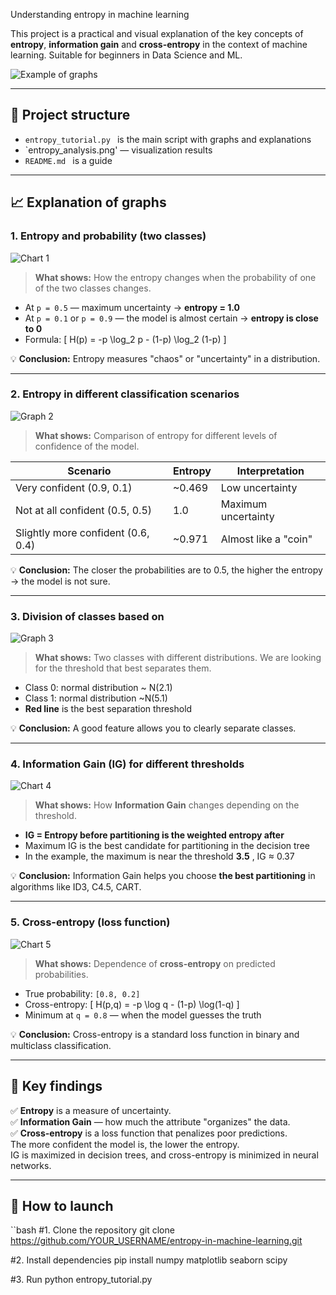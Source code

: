  Understanding entropy in machine learning

This project is a practical and visual explanation of the key concepts of **entropy**, **information gain** and **cross-entropy** in the context of machine learning. Suitable for beginners in Data Science and ML.

![Example of graphs](entropy_analysis.png)

---

## 📂 Project structure

- `entropy_tutorial.py ` is the main script with graphs and explanations
- `entropy_analysis.png' — visualization results
- `README.md ` is a guide

---

## 📈 Explanation of graphs

### 1. **Entropy and probability (two classes)**

![Chart 1](https://i.imgur.com/entropy1.png )

> **What shows:** How the entropy changes when the probability of one of the two classes changes.

- At `p = 0.5` — maximum uncertainty → **entropy = 1.0**
- At `p = 0.1` or `p = 0.9` — the model is almost certain → **entropy is close to 0**
- Formula:
\[
H(p) = -p \log_2 p - (1-p) \log_2 (1-p)
\]

💡 **Conclusion:** Entropy measures "chaos" or "uncertainty" in a distribution.

---

### 2. **Entropy in different classification scenarios**

![Graph 2](https://i.imgur.com/entropy2.png )

> **What shows:** Comparison of entropy for different levels of confidence of the model.

| Scenario | Entropy | Interpretation |
|-----------------------|---------|---------------|
| Very confident (0.9, 0.1) | ~0.469 | Low uncertainty |
| Not at all confident (0.5, 0.5) | 1.0 | Maximum uncertainty |
| Slightly more confident (0.6, 0.4) | ~0.971 | Almost like a "coin" |

💡 **Conclusion:** The closer the probabilities are to 0.5, the higher the entropy → the model is not sure.

---

### 3. **Division of classes based on**

![Graph 3](https://i.imgur.com/entropy3.png )

> **What shows:** Two classes with different distributions. We are looking for the threshold that best separates them.

- Class 0: normal distribution ~ N(2.1)
- Class 1: normal distribution ~N(5.1)
- **Red line** is the best separation threshold

💡 **Conclusion:** A good feature allows you to clearly separate classes.

---

### 4. **Information Gain (IG) for different thresholds**

![Chart 4](https://i.imgur.com/entropy4.png )

> **What shows:** How **Information Gain** changes depending on the threshold.

- **IG = Entropy before partitioning is the weighted entropy after**
- Maximum IG is the best candidate for partitioning in the decision tree
- In the example, the maximum is near the threshold **3.5** , IG ≈ 0.37

💡 **Conclusion:** Information Gain helps you choose **the best partitioning** in algorithms like ID3, C4.5, CART.

---

### 5. **Cross-entropy (loss function)**

![Chart 5](https://i.imgur.com/entropy5.png )

> **What shows:** Dependence of **cross-entropy** on predicted probabilities.

- True probability: `[0.8, 0.2]`
- Cross-entropy:
\[
H(p,q) = -p \log q - (1-p) \log(1-q)
\]
- Minimum at `q = 0.8` — when the model guesses the truth

💡 **Conclusion:** Cross-entropy is a standard loss function in binary and multiclass classification.

---

## 🧠 Key findings

✅ **Entropy** is a measure of uncertainty.  
✅ **Information Gain** — how much the attribute "organizes" the data.  
✅ **Cross-entropy** is a loss function that penalizes poor predictions.  
 The more confident the model is, the lower the entropy.  
 IG is maximized in decision trees, and cross-entropy is minimized in neural networks.

---

## 🚀 How to launch

``bash
#1. Clone the repository
git clone https://github.com/YOUR_USERNAME/entropy-in-machine-learning.git

#2. Install dependencies
pip install numpy matplotlib seaborn scipy

#3. Run
python entropy_tutorial.py
